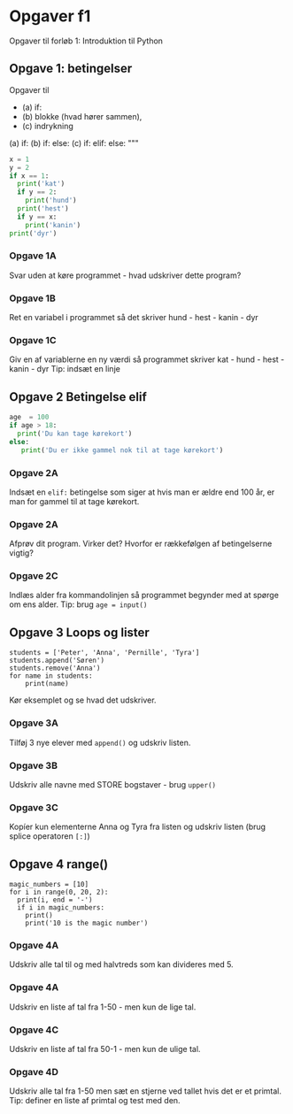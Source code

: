 
# Opgaver f1
Opgaver til forløb 1: Introduktion til Python

## Opgave 1: betingelser

Opgaver til 
- (a) if: 
- (b) blokke (hvad hører sammen), 
- (c) indrykning

(a) if: 
(b) if: else:
(c) if: elif: else: """

``` python
x = 1 
y = 2 
if x == 1:
  print('kat')
  if y == 2:
    print('hund')
  print('hest')
  if y == x:
    print('kanin')
print('dyr')
```
### Opgave 1A
Svar uden at køre programmet - hvad udskriver dette program? 
### Opgave 1B
Ret en variabel i programmet så det skriver hund - hest - kanin - dyr
### Opgave 1C
Giv en af variablerne en ny værdi så programmet skriver kat - hund - hest - kanin - dyr 
Tip: indsæt en  linje

## Opgave 2 Betingelse elif

``` python
age  = 100
if age > 18:
  print('Du kan tage kørekort')
else: 
   print('Du er ikke gammel nok til at tage kørekort') 
```

### Opgave 2A 
Indsæt en `elif:` betingelse som siger at hvis man er ældre end 100 år, er man for gammel til at tage kørekort.

### Opgave 2A 
Afprøv dit program. Virker det? Hvorfor er rækkefølgen af betingelserne vigtig?

### Opgave 2C
Indlæs alder fra kommandolinjen så programmet begynder med at spørge om ens alder.
Tip: brug `age = input()`


## Opgave 3 Loops og lister
```
students = ['Peter', 'Anna', 'Pernille', 'Tyra']
students.append('Søren')
students.remove('Anna')
for name in students:
    print(name)
```
Kør eksemplet og se hvad det udskriver.
### Opgave 3A
Tilføj 3 nye elever med `append()` og udskriv listen.
### Opgave 3B
Udskriv alle navne med STORE bogstaver - brug `upper()`
### Opgave 3C
Kopíer kun elementerne Anna og Tyra fra listen og udskriv listen (brug splice operatoren `[:]`)

## Opgave 4 range()
```
magic_numbers = [10]
for i in range(0, 20, 2):
  print(i, end = '-')
  if i in magic_numbers:
    print()
    print('10 is the magic number')
```
### Opgave 4A
Udskriv alle tal til og med halvtreds som kan divideres med 5.
### Opgave 4A
Udskriv en liste af tal fra 1-50 - men kun de lige tal.
### Opgave 4C
Udskriv en liste af tal fra 50-1 - men kun de ulige tal.
### Opgave 4D
Udskriv alle tal fra 1-50 men sæt en stjerne ved tallet hvis det er et primtal. Tip: definer en liste af primtal og test med den.







